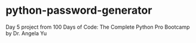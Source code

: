 # python-password-generator
Day 5 project from 100 Days of Code: The Complete Python Pro Bootcamp by Dr. Angela Yu
